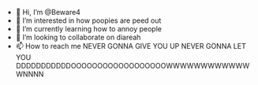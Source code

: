 - 👋 Hi, I’m @Beware4
- 👀 I’m interested in how poopies are peed out
- 🌱 I’m currently learning how to annoy people
- 💞️ I’m looking to collaborate on diareah
- 📫 How to reach me NEVER GONNA GIVE YOU UP NEVER GONNA LET YOU DDDDDDDDDDDOOOOOOOOOOOOOOOOOOWWWWWWWWWWWWWNNNN

<!---
Beware4/Beware4 is a ✨ special ✨ repository because its `README.md` (this file) appears on your GitHub profile.
You can click the Preview link to take a look at your changes.
--->
